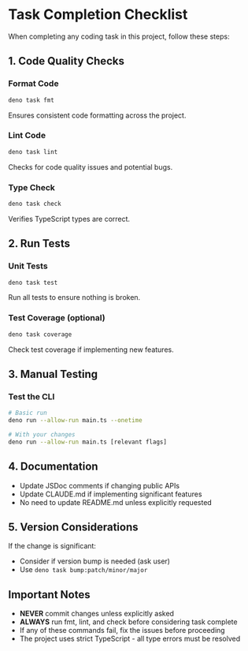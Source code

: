 # Task Completion Checklist

When completing any coding task in this project, follow these steps:

## 1. Code Quality Checks

### Format Code
```bash
deno task fmt
```
Ensures consistent code formatting across the project.

### Lint Code
```bash
deno task lint
```
Checks for code quality issues and potential bugs.

### Type Check
```bash
deno task check
```
Verifies TypeScript types are correct.

## 2. Run Tests

### Unit Tests
```bash
deno task test
```
Run all tests to ensure nothing is broken.

### Test Coverage (optional)
```bash
deno task coverage
```
Check test coverage if implementing new features.

## 3. Manual Testing

### Test the CLI
```bash
# Basic run
deno run --allow-run main.ts --onetime

# With your changes
deno run --allow-run main.ts [relevant flags]
```

## 4. Documentation

- Update JSDoc comments if changing public APIs
- Update CLAUDE.md if implementing significant features
- No need to update README.md unless explicitly requested

## 5. Version Considerations

If the change is significant:
- Consider if version bump is needed (ask user)
- Use `deno task bump:patch/minor/major`

## Important Notes

- **NEVER** commit changes unless explicitly asked
- **ALWAYS** run fmt, lint, and check before considering task complete
- If any of these commands fail, fix the issues before proceeding
- The project uses strict TypeScript - all type errors must be resolved